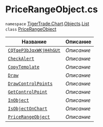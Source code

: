 
# PriceRangeObject.cs
`namespace` [TigerTrade.Chart](../../../../TigerTrade.Chart.md).[Objects](../../../../TigerTrade.Chart/Objects.md).[List](../../../../TigerTrade.Chart/Objects/List.md)  
    `class` [PriceRangeObject](../PriceRangeObject.cs.md)

| Название | Описание |
| --- | --- |
| [`CQTqeP3bJqxWKjH4hGUt`](./Методы/CQTqeP3bJqxWKjH4hGUt.md) | *Описание* |
| [`CheckAlert`](./Методы/CheckAlert.md) | *Описание* |
| [`CopyTemplate`](./Методы/CopyTemplate.md) | *Описание* |
| [`Draw`](./Методы/Draw.md) | *Описание* |
| [`DrawControlPoints`](./Методы/DrawControlPoints.md) | *Описание* |
| [`GetControlPoint`](./Методы/GetControlPoint.md) | *Описание* |
| [`InObject`](./Методы/InObject.md) | *Описание* |
| [`IsObjectOnChart`](./Методы/IsObjectOnChart.md) | *Описание* |
| [`PriceRangeObject`](./Методы/PriceRangeObject.md) | *Описание* |
